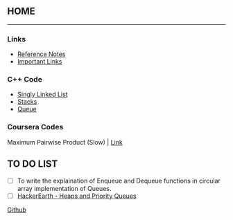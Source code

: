 ## HOME

------------------------------------------------------------------------------------------------------------------------------------------
### Links
* [Reference Notes](refnotes.md)
* [Important Links](implinks.md)

### C++ Code
* [Singly Linked List](sll.md)
* [Stacks](stack.md)
* [Queue](queue.md)

### Coursera Codes
Maximum Pairwise Product (Slow) | [Link](MaxPairwideProduct.md)


## TO DO LIST
- [ ] To write the explaination of Enqueue and Dequeue functions in circular array implementation of Queues.
- [ ] [HackerEarth - Heaps and Priority Queues](https://www.hackerearth.com/practice/notes/heaps-and-priority-queues/)

[Github](https://github.com/adist98)
